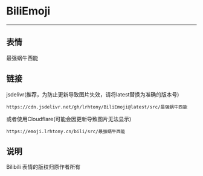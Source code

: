 # BiliEmoji
---
## 表情
最强蜗牛西能
## 链接
jsdelivr(推荐，为防止更新导致图片失效，请将latest替换为准确的版本号)
```
https://cdn.jsdelivr.net/gh/lrhtony/BiliEmoji@latest/src/最强蜗牛西能
```
或者使用Cloudflare(可能会因更新导致图片无法显示)
```
https://emoji.lrhtony.cn/bili/src/最强蜗牛西能
```
## 说明
Bilibili 表情的版权归原作者所有
